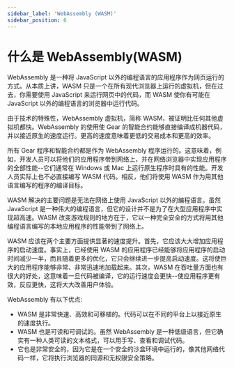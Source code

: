 ```yaml
---
sidebar_label: 'WebAssembly (WASM)'
sidebar_position: 6
---
```


# 什么是 WebAssembly(WASM)

WebAssembly 是一种将 JavaScript 以外的编程语言的应用程序作为网页运行的方式。从本质上讲，WASM 只是一个在所有现代浏览器上运行的虚拟机，但在过去，你需要使用 JavaScript 来运行网页中的代码，而 WASM 使你有可能在 JavaScript 以外的编程语言的浏览器中运行代码。

由于技术的特殊性，WebAssembly 虚拟机，简称 WASM，被证明比任何其他虚拟机都快。WebAssembly 的使用使 Gear 的智能合约能够直接编译成机器代码，并以接近原生的速度运行。更高的速度意味着更低的交易成本和更高的效率。

所有 Gear 程序和智能合约都是作为 WebAssembly 程序运行的。这意味着，例如，开发人员可以将他们的应用程序带到网络上，并在网络浏览器中实现应用程序的全部性能--它们通常在 Windows 或 Mac 上运行原生程序时具有的性能。开发人员实际上也不必直接编写 WASM 代码。相反，他们将使用 WASM 作为用其他语言编写的程序的编译目标。

WASM 解决的主要问题是无法在网络上使用 JavaScript 以外的编程语言。虽然 JavaScript 是一种伟大的编程语言，但它的设计并不是为了在大型应用程序中实现超高速。WASM 改变游戏规则的地方在于，它以一种完全安全的方式将用其他编程语言编写的本地应用程序的性能带到了网络上。

WASM 应该在两个主要方面提供显著的速度提升。首先，它应该大大增加应用程序的启动速度。事实上，已经使用 WASM 的应用程序已经能够将应用程序的启动时间减少一半，而且随着更多的优化，它只会继续进一步提高启动速度。这将使巨大的应用程序能够非常、非常迅速地加载起来。其次，WASM 在吞吐量方面也有很大的好处，这意味着一旦代码被编译，它的运行速度会更快--使应用程序更有效，反应更快，这将大大改善用户体验。

WebAssembly 有以下优点:

- WASM 是非常快速、高效和可移植的。代码可以在不同的平台上以接近原生的速度执行。
- WASM 也是可读和可调试的。虽然 WebAssembly 是一种低级语言，但它确实有一种人类可读的文本格式，可以用手写、查看和调试代码。
- 它也是非常安全的，因为它是在一个安全的沙盒环境中运行的，像其他网络代码一样，它将执行浏览器的同源和无权限安全策略。